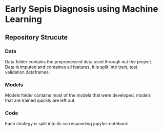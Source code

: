 # Early Sepis Diagnosis using Machine Learning

## Repository Strucute

### Data 

Data folder contains the preprocessed data used through out the project. Data is imputed and containes all features, it is split into train, test, validation dataframes.

### Models
Models folder contains most of the models that were developed, models that are trained quickly are left out.

### Code
Each strategy is split into its corresponding jupyter-notebook
